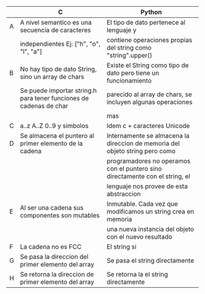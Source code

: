 
|     | C                                                                  | Python                                                                       |
| --- | ------------------------------------------------------------------ | ---------------------------------------------------------------------------- |
| A   | A nivel semantico es una secuencia de caracteres                   | El tipo de dato pertenece al lenguaje y                                      |
|     | independientes     Ej:  ["h", "o", "l", "a"]                       | contiene operaciones propias del string como "string".upper()                |
| B   | No hay tipo de dato String, sino un array de chars                 | Existe el String como tipo de dato pero tiene un funcionamiento              |
|     | Se puede importar string.h para tener funciones de cadenas de char | parecido al array de chars,  se incluyen algunas operaciones                 |
|     |                                                                    | mas                                                                          |
| C   | a..z A..Z 0..9 y simbolos                                          | Idem c + caracteres Unicode                                                  |
| D   | Se almacena el puntero al primer elemento de la cadena             | Internamente se almacena la direccion de memoria del objeto string pero como |
|     |                                                                    | programadores no operamos con el puntero sino directamente con el string, el |
|     |                                                                    | lenguaje nos provee de esta abstraccion                                      |
| E   | Al ser una cadena sus componentes son mutables                     | Inmutable. Cada vez que modificamos un string crea en memoria                |
|     |                                                                    | una nueva instancia del objeto con el  nuevo resultado                       |
| F   | La cadena no es FCC                                                | El string si                                                                 |
| G   | Se pasa la direccion del primer elemento del array                 | Se pasa el string directamente                                               |
| H   | Se retorna la direccion de primer elemento del array               | Se retorna la el string directamente                                         |